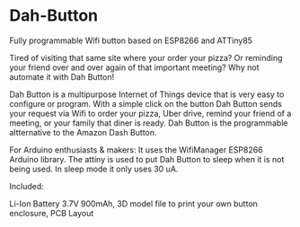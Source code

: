 # Dah-Button
Fully programmable Wifi button based on ESP8266 and ATTiny85

Tired of visiting that same site where your order your pizza? Or reminding your friend over and over again of that important meeting? 
Why not automate it with Dah Button!

Dah Button is a multipurpose Internet of Things device that is very easy to configure or program. 
With a simple click on the button Dah Button sends your request via Wifi to order your pizza, 
Uber drive, remind your friend of a meeting, or your family that diner is ready. 
Dah Button is the programmable altternative to the Amazon Dash Button.

For Arduino enthusiasts & makers: 
It uses the WifiManager ESP8266 Arduino library.
The attiny is used to put Dah Button to sleep when it is not being used. In sleep mode it only uses 30 uA.

Included:

Li-Ion Battery 3.7V 900mAh, 
3D model file to print your own button enclosure, 
PCB Layout
